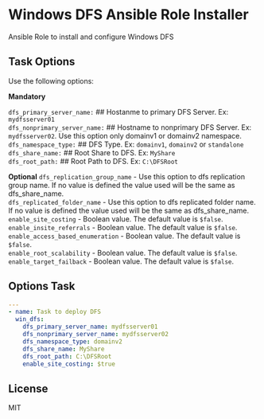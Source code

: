 Windows DFS Ansible Role Installer
=========

Ansible Role to install and configure Windows DFS

Task Options
--------------

Use the following options:<br/>

**Mandatory**

`dfs_primary_server_name:` ## Hostanme to primary DFS Server. Ex: `mydfsserver01`<br/>
`dfs_nonprimary_server_name:` ## Hostname to nonprimary DFS Server. Ex: `mydfsserver02`. Use this option only domainv1 or domainv2 namespace.<br/>
`dfs_namespace_type:` ## DFS Type. Ex: `domainv1`, `domainv2` or `standalone`<br/>
`dfs_share_name:` ## Root Share to DFS. Ex: `MyShare`<br/>
`dfs_root_path:` ## Root Path to DFS. Ex: `C:\DFSRoot`<br/>

**Optional**
`dfs_replication_group_name` - Use this option to dfs replication group name. If no value is defined the value used will be the same as dfs_share_name.<br/>
`dfs_replicated_folder_name` - Use this option to dfs replicated folder name. If no value is defined the value used will be the same as dfs_share_name.<br/>
`enable_site_costing` - Boolean value. The default value is `$false`.<br/>
`enable_insite_referrals` - Boolean value. The default value is `$false`.<br/>
`enable_access_based_enumeration` - Boolean value. The default value is `$false`.<br/>
`enable_root_scalability` - Boolean value. The default value is `$false`.<br/>
`enable_target_failback` - Boolean value. The default value is `$false`.<br/>

Options Task
----------------

```yaml
---
- name: Task to deploy DFS
  win_dfs:
    dfs_primary_server_name: mydfsserver01
    dfs_nonprimary_server_name: mydfsserver02
    dfs_namespace_type: domainv2
    dfs_share_name: MyShare
    dfs_root_path: C:\DFSRoot
    enable_site_costing: $true
```

License
-------

MIT
